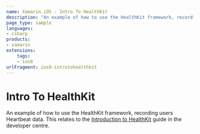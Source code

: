 ```yaml
---
name: Xamarin.iOS - Intro To HealthKit
description: "An example of how to use the HealthKit framework, recording users Heartbeat data. This relates to the Introduction to HealthKit guide (iOS8)"
page_type: sample
languages:
- csharp
products:
- xamarin
extensions:
    tags:
    - ios8
urlFragment: ios8-introtohealthkit
---
```

# Intro To HealthKit

An example of how to use the HealthKit framework, recording users Heartbeat data. This relates to the [Introduction to HealthKit](https://docs.microsoft.com/xamarin/ios/platform/healthkit) guide in the developer centre.

